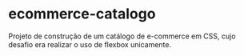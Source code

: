 # ecommerce-catalogo
Projeto de construção de um catálogo de e-commerce em CSS, cujo desafio era realizar o uso de flexbox unicamente.
